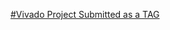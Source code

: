 [#Vivado Project Submitted as a TAG](https://github.com/kjgnapp/Soc_FinalProject/releases/tag/Task3-complete)

